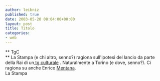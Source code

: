 ```yaml
---
author: leibniz
published: true
date: 2003-05-20 08:04:00+00:00
layout: post
title: Titolo
categories:
- web
---
```


 **   TgC   
** La Stampa (e chi altro, senno?) ragiona sull'ipotesi del lancio da parte della Rai di un[   tg culturale](http://www.lastampa.it/edicola/sitoweb/Interni/art10.asp) . Naturalmente a Torino (e dove, senno?). Ci ragiona su anche Enrico  [   Mentana](http://www.lastampa.it/edicola/sitoweb/Interni/art7.asp).   
  La Stampa
